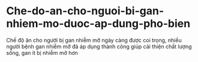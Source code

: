 # Che-do-an-cho-nguoi-bi-gan-nhiem-mo-duoc-ap-dung-pho-bien
Chế độ ăn cho người bị gan nhiễm mỡ ngày càng được coi trọng, nhiều người bệnh gan nhiễm mỡ đã áp dụng thành công giúp cải thiện chất lượng sống, gan ít bị nhiễm mỡ hơn
